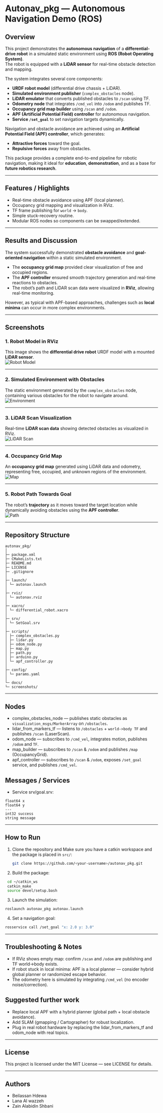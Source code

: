 # Autonav_pkg — Autonomous Navigation Demo (ROS)

## Overview
This project demonstrates the **autonomous navigation** of a **differential-drive robot** in a simulated static environment using **ROS (Robot Operating System)**.  
The robot is equipped with a **LiDAR sensor** for real-time obstacle detection and mapping.  

The system integrates several core components:
- **URDF robot model** (differential drive chassis + LiDAR).
- **Simulated environment publisher** (`complex_obstacles` node).
- **LiDAR emulator** that converts published obstacles to `/scan` using TF.
- **Odometry node** that integrates `/cmd_vel` into `/odom` and publishes TF.
- **Occupancy grid map builder** using `/scan` and `/odom`.
- **APF (Artificial Potential Field) controller** for autonomous navigation.
- **Service `/set_goal`** to set navigation targets dynamically.

Navigation and obstacle avoidance are achieved using an **Artificial Potential Field (APF) controller**, which generates:
- **Attractive forces** toward the goal.
- **Repulsive forces** away from obstacles.

This package provides a complete end-to-end pipeline for robotic navigation, making it ideal for **education**, **demonstration**, and as a base for **future robotics research**.

---

## Features / Highlights
- Real-time obstacle avoidance using APF (local planner).
- Occupancy grid mapping and visualization in RViz.
- TF frame publishing for `world` → `body`.
- Simple stuck-recovery routine.
- Modular ROS nodes so components can be swapped/extended.

---

## Results and Discussion
The system successfully demonstrated **obstacle avoidance** and **goal-oriented navigation** within a static simulated environment.  
- The **occupancy grid map** provided clear visualization of free and occupied regions.  
- The **APF controller** ensured smooth trajectory generation and real-time reactions to obstacles.  
- The robot’s path and LiDAR scan data were visualized in **RViz**, allowing real-time monitoring.  

However, as typical with APF-based approaches, challenges such as **local minima** can occur in more complex environments.  

---

## Screenshots  

### 1. Robot Model in RViz  
This image shows the **differential drive robot** URDF model with a mounted **LiDAR sensor**.  
![Robot Model](docs/screenshots/robot_model.png)  

---

### 2. Simulated Environment with Obstacles  
The static environment generated by the `complex_obstacles` node, containing various obstacles for the robot to navigate around.  
![Environment](docs/screenshots/environment.png)  

---

### 3. LiDAR Scan Visualization  
Real-time **LiDAR scan data** showing detected obstacles as visualized in RViz.  
![LiDAR Scan](docs/screenshots/lidar_scan.png)  

---

### 4. Occupancy Grid Map  
An **occupancy grid map** generated using LiDAR data and odometry, representing free, occupied, and unknown regions of the environment.  
![Map](docs/screenshots/occupancy_grid.png)  

---

### 5. Robot Path Towards Goal  
The robot’s **trajectory** as it moves toward the target location while dynamically avoiding obstacles using the **APF controller**.  
![Path](docs/screenshots/robot_path.png)  

---

## Repository Structure


```text
autonav_pkg/
│
├─ package.xml
├─ CMakeLists.txt
├─ README.md
├─ LICENSE
├─ .gitignore
│
├─ launch/
│ └─ autonav.launch
│
├─ rviz/
│ └─ autonav.rviz
│
├─ xacro/
│ └─ differential_robot.xacro
│
├─ srv/
│ └─ SetGoal.srv
│
├─ scripts/
│ ├─ complex_obstacles.py
│ ├─ lidar.py
│ ├─ odom_node.py
│ ├─ map.py
│ ├─ path.py
│ ├─ arduino.py
│ └─ apf_controller.py
│
├─ config/
│ └─ params.yaml
│
└─ docs/
└─ screenshots/
```
---

## Nodes

- complex_obstacles_node — publishes static obstacles as `visualization_msgs/MarkerArray` on `/obstacles`.
- lidar_from_markers_tf — listens to `/obstacles` + `world->body TF` and publishes `/scan` (LaserScan).
- odom_node — subscribes to `/cmd_vel`, integrates motion, publishes `/odom` and `TF`.
- map_builder — subscribes to `/scan` & `/odom` and publishes `/map` (OccupancyGrid).
- apf_controller — subscribes to `/scan` & `/odom`, exposes `/set_goal` service, and publishes `/cmd_vel`.

##  Messages / Services

- Service srv/goal.srv:
```
float64 x
float64 y
---
int32 success
string message
```
---

## How to Run
1. Clone the repository and Make sure you have a catkin workspace and the package is placed in `src/`:
   ```bash
   git clone https://github.com/<your-username>/autonav_pkg.git
   ```
2. Build the package:
 ```bash
  cd ~/catkin_ws
  catkin_make
  source devel/setup.bash
```
3. Launch the simulation:
 ```bash
roslaunch autonav_pkg autonav.launch
```
4. Set a navigation goal:
 ```bash
rosservice call /set_goal "x: 2.0 y: 3.0"
```
---

## Troubleshooting & Notes

- If RViz shows empty map: confirm `/scan` and `/odom` are publishing and TF world->body exists.
- If robot stuck in local minima: APF is a local planner — consider hybrid global planner or randomized escape behavior.
- The odometry here is simulated by integrating `/cmd_vel` (no encoder noise/correction).

## Suggested further work

- Replace local APF with a hybrid planner (global path + local obstacle avoidance).
- Add SLAM (gmapping / Cartographer) for robust localization.
- Plug in real robot hardware by replacing the lidar_from_markers_tf and odom_node with real topics.
---

## License

This project is licensed under the MIT License — see LICENSE for details.

---

## Authors

- Beilassan Hdewa
- Lana Al wazzeh
- Zain Alabidin Shbani
